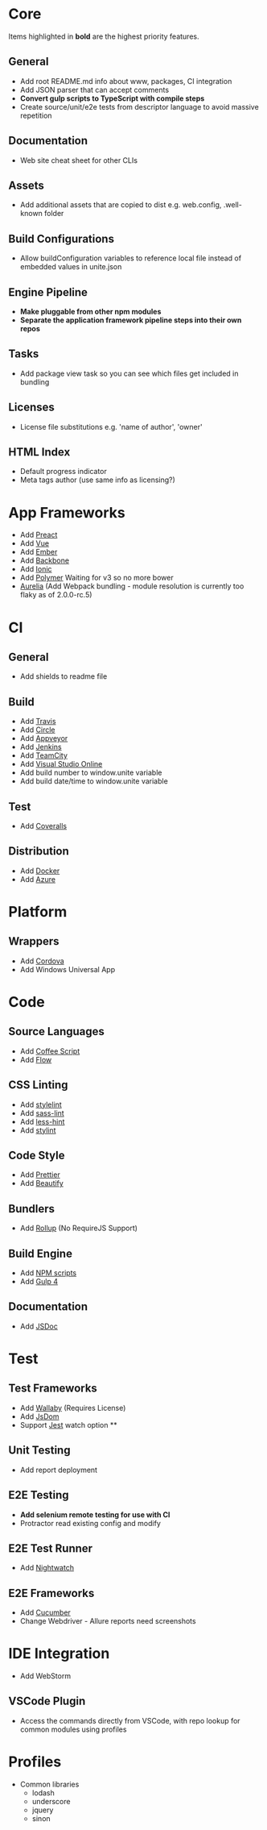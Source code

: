 # Core

Items highlighted in **bold** are the highest priority features.

## General

* Add root README.md info about www, packages, CI integration
* Add JSON parser that can accept comments
* **Convert gulp scripts to TypeScript with compile steps**
* Create source/unit/e2e tests from descriptor language to avoid massive repetition

## Documentation

* Web site cheat sheet for other CLIs

## Assets

* Add additional assets that are copied to dist e.g. web.config, .well-known folder

## Build Configurations

* Allow buildConfiguration variables to reference local file instead of embedded values in unite.json

## Engine Pipeline

* **Make pluggable from other npm modules**
* **Separate the application framework pipeline steps into their own repos**

## Tasks

* Add package view task so you can see which files get included in bundling

## Licenses

* License file substitutions e.g. 'name of author', 'owner'

## HTML Index

* Default progress indicator
* Meta tags author (use same info as licensing?)

# App Frameworks

* Add [Preact](https://vuejs.org/)
* Add [Vue](https://vuejs.org/)
* Add [Ember](https://www.emberjs.com/)
* Add [Backbone](http://backbonejs.org/)
* Add [Ionic](https://ionicframework.com/)
* Add [Polymer](https://www.polymer-project.org/) Waiting for v3 so no more bower
* [Aurelia](http://aurelia.io/) (Add Webpack bundling - module resolution is currently too flaky as of 2.0.0-rc.5)

# CI

## General

* Add shields to readme file

## Build

* Add [Travis](https://travis-ci.org/)
* Add [Circle](https://circleci.com/)
* Add [Appveyor](https://www.appveyor.com/)
* Add [Jenkins](https://jenkins.io/)
* Add [TeamCity](https://www.jetbrains.com/teamcity/)
* Add [Visual Studio Online](https://www.visualstudio.com/vso/)
* Add build number to window.unite variable
* Add build date/time to window.unite variable

## Test

* Add [Coveralls](https://coveralls.io/)

## Distribution

* Add [Docker](https://www.docker.com/)
* Add [Azure](https://azure.microsoft.com/en-gb/)

# Platform

## Wrappers

* Add [Cordova](https://cordova.apache.org/)
* Add Windows Universal App

# Code

## Source Languages

* Add [Coffee Script](http://coffeescript.org/)
* Add [Flow](https://flow.org/)

## CSS Linting

* Add [stylelint](https://stylelint.io/)
* Add [sass-lint](https://github.com/sasstools/sass-lint)
* Add [less-hint](https://github.com/lesshint/lesshint)
* Add [stylint](https://github.com/SimenB/stylint)

## Code Style

* Add [Prettier](https://prettier.io/)
* Add [Beautify](https://github.com/beautify-web/js-beautify)

## Bundlers

* Add [Rollup](https://rollupjs.org/) (No RequireJS Support)

## Build Engine

* Add [NPM scripts](https://docs.npmjs.com/misc/scripts)
* Add [Gulp 4](https://github.com/gulpjs/gulp/tree/4.0)

## Documentation

* Add [JSDoc](http://usejsdoc.org/)

# Test

## Test Frameworks

* Add [Wallaby](https://wallabyjs.com/) (Requires License)
* Add [JsDom](https://github.com/tmpvar/jsdom)
* Support [Jest](https://facebook.github.io/jest/) watch option **

## Unit Testing

* Add report deployment

## E2E Testing

* **Add selenium remote testing for use with CI**
* Protractor read existing config and modify

## E2E Test Runner

* Add [Nightwatch](http://nightwatchjs.org/)

## E2E Frameworks

* Add [Cucumber](https://cucumber.io/)
* Change Webdriver - Allure reports need screenshots

# IDE Integration

* Add WebStorm

## VSCode Plugin

* Access the commands directly from VSCode, with repo lookup for common modules using profiles

# Profiles

* Common libraries
  * lodash
  * underscore
  * jquery
  * sinon
